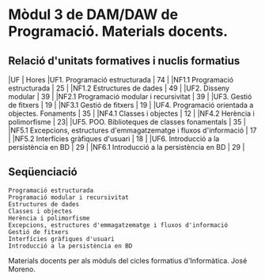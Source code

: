 # Mòdul 3 de DAM/DAW de Programació. Materials docents.
## Relació d'unitats formatives i nuclis formatius
|UF |	Hores
|UF1. Programació estructurada |	74 |
|NF1.1 Programació estructurada |	25 |
|NF1.2 Estructures de dades |	49 |
|UF2. Disseny modular |	39 |
|NF2.1 Programació modular i recursivitat |	39 |
|UF3. Gestió de fitxers |	19 |
|NF3.1 Gestió de fitxers |	19 |
|UF4. Programació orientada a objectes. Fonaments |	35 |
|NF4.1 Classes i objectes |	12 |
|NF4.2 Herència i polimorfisme | 23|
|UF5. POO. Biblioteques de classes fonamentals | 35 |
|NF5.1 Excepcions, estructures d'emmagatzematge i fluxos d'informació |	17 |
|NF5.2 Interfícies gràfiques d'usuari |	18 |
|UF6. Introducció a la persistència en BD |	29 |
|NF6.1 Introducció a la persistència en BD | 29 |

## Seqüenciació

    Programació estructurada
    Programació modular i recursivitat
    Estructures de dades
    Classes i objectes
    Herència i polimorfisme
    Excepcions, estructures d'emmagatzematge i fluxos d'informació
    Gestió de fitxers
    Interfícies gràfiques d'usuari
    Introducció a la persistència en BD

Materials docents per als mòduls del cicles formatius d'Informàtica. José Moreno.
